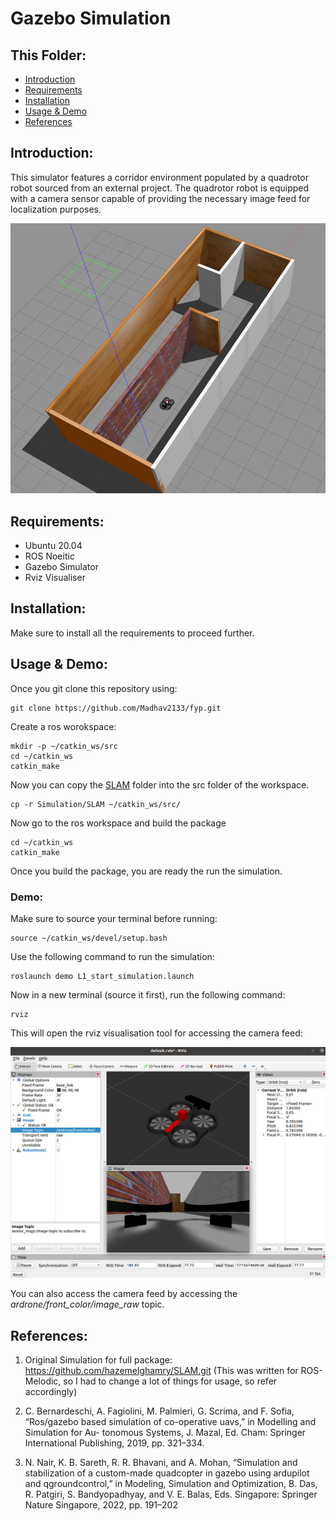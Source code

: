 # Gazebo Simulation

## This Folder:

- [Introduction](#introduction)
- [Requirements](#requirements)
- [Installation](#installation)
- [Usage & Demo](#usage--demo)
- [References](#references)

## Introduction:

This simulator features a corridor environment populated by a quadrotor robot sourced from an external project. The quadrotor robot is equipped with a camera sensor capable of providing the necessary image feed for localization purposes.

<img src="../Assets/quad.png"></img>

## Requirements:

- Ubuntu 20.04
- ROS Noeitic 
- Gazebo Simulator
- Rviz Visualiser

## Installation:

Make sure to install all the requirements to proceed further.

## Usage & Demo:

Once you git clone this repository using:

```
git clone https://github.com/Madhav2133/fyp.git
```

Create a ros worokspace:

```
mkdir -p ~/catkin_ws/src
cd ~/catkin_ws
catkin_make
```

Now you can copy the [SLAM](SLAM) folder into the src folder of the workspace.

```
cp -r Simulation/SLAM ~/catkin_ws/src/
```

Now go to the ros workspace and build the package

```
cd ~/catkin_ws
catkin_make
```

Once you build the package, you are ready the run the simulation.

### Demo:

Make sure to source your terminal before running:
```
source ~/catkin_ws/devel/setup.bash
```

Use the following command to run the simulation:

```
roslaunch demo L1_start_simulation.launch
```

Now in a new terminal (source it first), run the following command:

```
rviz

```
This will open the rviz visualisation tool for accessing the camera feed:

<img src="../Assets/rviz.png"></img>

You can also access the camera feed by accessing the <i>ardrone/front_color/image_raw</i> topic.

## References:

1) Original Simulation for full package: https://github.com/hazemelghamry/SLAM.git (This was written for ROS-Melodic, so I had to change a lot of things for usage, so refer accordingly)

2) C. Bernardeschi, A. Fagiolini, M. Palmieri, G. Scrima, and F. Sofia, “Ros/gazebo
based simulation of co-operative uavs,” in Modelling and Simulation for Au-
tonomous Systems, J. Mazal, Ed. Cham: Springer International Publishing, 2019,
pp. 321–334.

3) N. Nair, K. B. Sareth, R. R. Bhavani, and A. Mohan, “Simulation and stabilization
of a custom-made quadcopter in gazebo using ardupilot and qgroundcontrol,” in
Modeling, Simulation and Optimization, B. Das, R. Patgiri, S. Bandyopadhyay,
and V. E. Balas, Eds. Singapore: Springer Nature Singapore, 2022, pp. 191–202